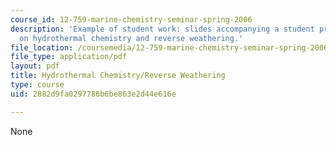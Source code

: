 ```yaml
---
course_id: 12-759-marine-chemistry-seminar-spring-2006
description: 'Example of student work: slides accompanying a student presentation
  on hydrothermal chemistry and reverse weathering.'
file_location: /coursemedia/12-759-marine-chemistry-seminar-spring-2006/2882d9fa0297786b6be863e2d44e616e_Anon_a.pdf
file_type: application/pdf
layout: pdf
title: Hydrothermal Chemistry/Reverse Weathering
type: course
uid: 2882d9fa0297786b6be863e2d44e616e

---
```

None